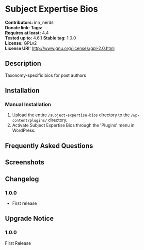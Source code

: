 # Subject Expertise Bios #
**Contributors:**      inn_nerds  
**Donate link:**
**Tags:**  
**Requires at least:** 4.4  
**Tested up to:**      4.6.1 
**Stable tag:**        1.0.0  
**License:**           GPLv2  
**License URI:**       http://www.gnu.org/licenses/gpl-2.0.html  

## Description ##

Taxonomy-specific bios for post authors

## Installation ##

### Manual Installation ###

1. Upload the entire `/subject-expertise-bios` directory to the `/wp-content/plugins/` directory.
2. Activate Subject Expertise Bios through the 'Plugins' menu in WordPress.

## Frequently Asked Questions ##


## Screenshots ##


## Changelog ##

### 1.0.0 ###
* First release

## Upgrade Notice ##

### 1.0.0 ###
First Release
